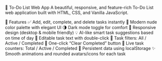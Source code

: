 📝 To-Do List Web App
A beautiful, responsive, and feature-rich To-Do List web application built with HTML, CSS, and Vanilla JavaScript.

🌟 Features
✅ Add, edit, complete, and delete tasks instantly
🎨 Modern nude color palette with elegant UI
🌗 Dark mode toggle for comfort
📱 Responsive design (desktop & mobile friendly)
💡 AI-like smart task suggestions based on time of day
🧠 Editable task text with double-click
🔘 Task filters: All / Active / Completed
🧼 One-click “Clear Completed” button
🧮 Live task counters: Total / Active / Completed
💾 Persistent data using localStorage
✨ Smooth animations and rounded avatars/icons for each task

